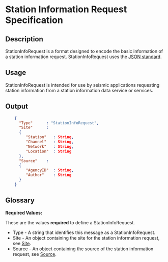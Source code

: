 # Station Information Request Specification

## Description

StationInfoRequest is a format designed to encode the basic information of a
station information request.  StationInfoRequest uses the
[JSON standard](http://www.json.org).

## Usage
StationInfoRequest is intended for use by seismic applications requesting
station information from a station information data service or services.

## Output
```json
    {
      "Type"      : "StationInfoRequest",
      "Site"      :
      {
         "Station"   : String,
         "Channel"   : String,
         "Network"   : String,
         "Location"  : String
      },
      "Source"    :
      {
         "AgencyID"  : String,
         "Author"    : String
      }
    }
```

## Glossary
**Required Values:**

These are the values **required** to define a StationInfoRequest.
* Type - A string that identifies this message as a StationInfoRequest.
* Site - An object containing the site for the station information request, see
[Site](Site.md).
* Source - An object containing the source of the station information request,
see [Source](Source.md).
